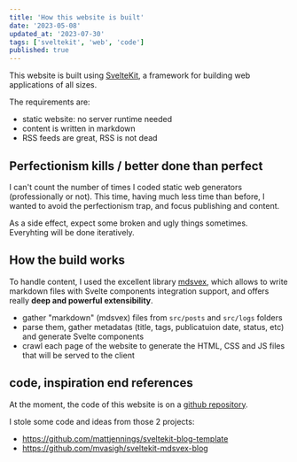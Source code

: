 ```yaml
---
title: 'How this website is built'
date: '2023-05-08'
updated_at: '2023-07-30'
tags: ['sveltekit', 'web', 'code']
published: true
---
```


This website is built using [SvelteKit](https://kit.svelte.dev/), a framework for building web applications of all sizes.

The requirements are:

- static website: no server runtime needed
- content is written in markdown
- RSS feeds are great, RSS is not dead

## Perfectionism kills / better done than perfect

I can't count the number of times I coded static web generators (professionally or not). This time, having much less time than before, I wanted to avoid the perfectionism trap, and focus publishing and content. 

As a side effect, expect some broken and ugly things sometimes. Everyhting will be done iteratively.

## How the build works

To handle content, I used the excellent library [mdsvex](https://mdsvex.com/), which allows to write markdown files with Svelte components integration support, and offers really **deep and powerful extensibility**.

- gather "markdown" (mdsvex) files from `src/posts` and `src/logs` folders
- parse them, gather metadatas (title, tags, publicatuion date, status, etc) and generate Svelte components
- crawl each page of the website to generate the HTML, CSS and JS files that will be served to the client

## code, inspiration end references

At the moment, the code of this website is on a [github repository](https://github.com/0gust1/personal).

I stole some code and ideas from those 2 projects:

- https://github.com/mattjennings/sveltekit-blog-template
- https://github.com/mvasigh/sveltekit-mdsvex-blog
